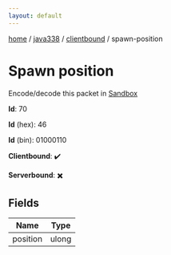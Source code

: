 ```yaml
---
layout: default
---
```


[home](/)  /  [java338](/protocol/java338)  /  [clientbound](/protocol/java338/clientbound)  /  spawn-position

# Spawn position

Encode/decode this packet in [Sandbox](../../../sandbox/java338#clientbound.spawn_position)

**Id**: 70

**Id** (hex): 46

**Id** (bin): 01000110

**Clientbound**: ✔️

**Serverbound**: ✖️

## Fields

Name | Type
---|---
position | ulong
